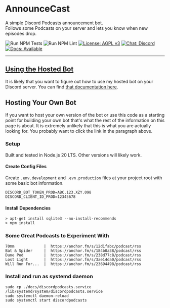 # AnnounceCast

A simple Discord Podcasts announcement bot.  
Follows some Podcasts on your server and lets you know when new episodes drop.

![Run NPM Tests](https://github.com/jimlind/AnnounceCast/actions/workflows/run-npm-tests.yml/badge.svg)
![Run NPM Lint](https://github.com/jimlind/AnnounceCast/actions/workflows/run-npm-lint.yml/badge.svg)
[![License: AGPL v3](https://img.shields.io/badge/License-AGPL_v3-blue?logo=gnu&logoColor=white)](https://www.gnu.org/licenses/agpl-3.0)
[![Chat: Discord](https://img.shields.io/badge/Chat-Discord-7289da?logo=discord&logoColor=white)](https://discord.gg/sEjJTTjG3M)
[![Docs: Available](https://img.shields.io/badge/Docs-Available-green?logo=googledocs&logoColor=white)](https://jimlind.github.io/AnnounceCast/)

---

## [Using the Hosted Bot](https://jimlind.github.io/AnnounceCast/)

It is likely that you want to figure out how to use my hosted bot on your Discord server. You can find [that documentation here](https://jimlind.github.io/AnnounceCast/).

## Hosting Your Own Bot

If you want to host your own version of the bot or use this code as a starting point for building your own bot that's what the rest of the information on this page is about. It is extremely unlikely that this is what you are actually looking for. You probably want to click the link in the paragraph above.

### Setup

Built and tested in Node.js 20 LTS. Other versions will likely work.

#### Create Config Files

Create `.env.development` and `.evn.production` files at your project root with some basic bot information.

```
DISCORD_BOT_TOKEN_PROD=ABC.123.XZY.098
DISCORD_CLIENT_ID_PROD=12345678
```

#### Install Dependencies

```shell
> apt-get install sqlite3 --no-install-recommends
> npm install
```

### Some Great Podcasts to Experiment With

```
70mm             |  https://anchor.fm/s/12d1fabc/podcast/rss
Bat & Spider     |  https://anchor.fm/s/184b0a38/podcast/rss
Dune Pod         |  https://anchor.fm/s/238d77c8/podcast/rss
Lost Light       |  https://anchor.fm/s/3ae14da0/podcast/rss
Will Run For...  |  https://anchor.fm/s/23694498/podcast/rss
```

### Install and run as systemd daemon

```shell
sudo cp ./docs/discordpodcasts.service /lib/systemd/system/discordpodcasts.service
sudo systemctl daemon-reload
sudo systemctl start discordpodcasts
```
